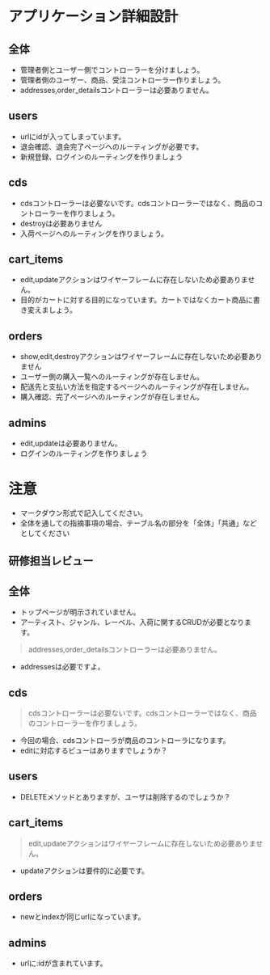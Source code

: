 # アプリケーション詳細設計
## 全体
- 管理者側とユーザー側でコントローラーを分けましょう。
- 管理者側のユーザー、商品、受注コントローラー作りましょう。
- addresses,order_detailsコントローラーは必要ありません。

## users
- urlにidが入ってしまっています。
- 退会確認、退会完了ページへのルーティングが必要です。
- 新規登録、ログインのルーティングを作りましょう

## cds
- cdsコントローラーは必要ないです。cdsコントローラーではなく、商品のコントローラーを作りましょう。
- destroyは必要ありません
- 入荷ページへのルーティングを作りましょう。

## cart_items
- edit,updateアクションはワイヤーフレームに存在しないため必要ありません。
- 目的がカートに対する目的になっています。カートではなくカート商品に書き変えましょう。

## orders
- show,edit,destroyアクションはワイヤーフレームに存在しないため必要ありません
- ユーザー側の購入一覧へのルーティングが存在しません。
- 配送先と支払い方法を指定するページへのルーティングが存在しません。
- 購入確認、完了ページへのルーティングが存在しません。

## admins
- edit,updateは必要ありません。
- ログインのルーティングを作りましょう

# 注意
* マークダウン形式で記入してください。
* 全体を通しての指摘事項の場合、テーブル名の部分を「全体」「共通」などとしてください

## 研修担当レビュー
## 全体
- トップページが明示されていません。
- アーティスト、ジャンル、レーベル、入荷に関するCRUDが必要となります。
> addresses,order_detailsコントローラーは必要ありません。
  - addressesは必要ですよ。

## cds
> cdsコントローラーは必要ないです。cdsコントローラーではなく、商品のコントローラーを作りましょう。
  - 今回の場合、cdsコントローラが商品のコントローラになります。
- editに対応するビューはありますでしょうか？

## users
- DELETEメソッドとありますが、ユーザは削除するのでしょうか？

## cart_items
> edit,updateアクションはワイヤーフレームに存在しないため必要ありません。
  - updateアクションは要件的に必要です。
  
## orders
- newとindexが同じurlになっています。

## admins
- urlに:idが含まれています。
